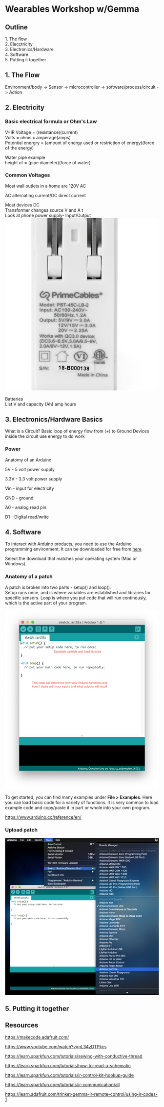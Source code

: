 <H1>Wearables Workshop w/Gemma</H1>

<h2>Outline</h2>
1. The flow <br>
2. Elecctricity <br>
3. Electronics/Hardware <br>
4. Software <br>
5. Putting it together <br>

<h2>1. The Flow</h2>

Environment/body -> Sensor -> microcontroller -> software/process/circuit -> Action

<h2>2. Electricity</h2>

<h3>Basic electrical formula or Ohm's Law</h3>
V=IR 
Voltage = (resistance)(current) <br>
Volts = ohms x amperage(amps) <br>
Potential energry = (amount of energy used or restriction of energy)(force of the energy)<p>

Water pipe example <br>
height of  = (pipe diameter)(force of water)


<h3>Common Voltages</h3>
Most wall outlets in a home are 120V AC


AC alternating current/DC direct current

Most devices DC <br>
Transformer changes source V and A t <br>
Look at phone power supply- Input/Output <br>
<img src="images\powerAdp.png"> <br>


Batteries <br>
List V and capacity (Ah) amp hours

<h2>3. Electronics/Hardware Basics</h2>

What is a Circuit? Basic loop of energy flow from (+) to Ground
Devices inside the circuit use energy to do work

<h3>Power</h3>


Anatomy of an Arduino <p>
5V - 5 volt power supply<p>
3.3V - 3.3 volt power supply<p>
Vin - input for electricity<p>
GND - ground<p>
A0 - analog read pin<p>
D1 - Digital read/write<p>
  
<h2>4. Software</h2>  
To interact with Arduino products, you need to use the Arduino programming environment. It can be downloaded for free from
<a href="https://www.arduino.cc/en/Main/Software" target="_blank">here<a> <P>

Select the download that matches your operating system (Mac or Windows).

<h3>Anatomy of a patch</h3>
A patch is broken into two parts - setup() and loop().<br>
Setup runs once, and is where variables are established and libraries for specific sensors. Loop is where you put code that will run continously, which is the active part of your program.

<img src="images\blankpatch.png"> <br>

To get started, you can find many examples under <b>File > Examples</b>. Here you can load basic code for a variety of functions. It is very common to load example code and copy/paste it in part or whole into your own program.<p>


https://www.arduino.cc/reference/en/


<h3>Upload patch</h3>
<img src="images\selectGemma.png">

<h2>5. Putting it together</h2>  

<h2>Resources</h2>

https://makecode.adafruit.com/<p>
https://www.youtube.com/watch?v=nL34zDTPkcs<p>
https://learn.sparkfun.com/tutorials/sewing-with-conductive-thread<p>
https://learn.sparkfun.com/tutorials/how-to-read-a-schematic<p>
https://learn.sparkfun.com/tutorials/ir-control-kit-hookup-guide<p>
https://learn.sparkfun.com/tutorials/ir-communication/all<p>
https://learn.adafruit.com/trinket-gemma-ir-remote-control/using-ir-codes-1

